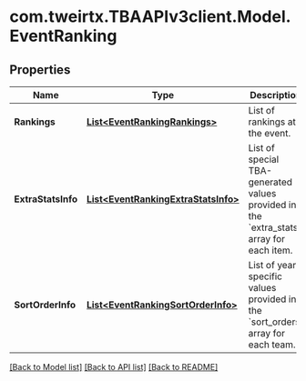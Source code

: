 
# com.tweirtx.TBAAPIv3client.Model.EventRanking

## Properties

Name | Type | Description | Notes
------------ | ------------- | ------------- | -------------
**Rankings** | [**List&lt;EventRankingRankings&gt;**](EventRankingRankings.md) | List of rankings at the event. | 
**ExtraStatsInfo** | [**List&lt;EventRankingExtraStatsInfo&gt;**](EventRankingExtraStatsInfo.md) | List of special TBA-generated values provided in the &#x60;extra_stats&#x60; array for each item. | [optional] 
**SortOrderInfo** | [**List&lt;EventRankingSortOrderInfo&gt;**](EventRankingSortOrderInfo.md) | List of year-specific values provided in the &#x60;sort_orders&#x60; array for each team. | 

[[Back to Model list]](../README.md#documentation-for-models)
[[Back to API list]](../README.md#documentation-for-api-endpoints)
[[Back to README]](../README.md)

